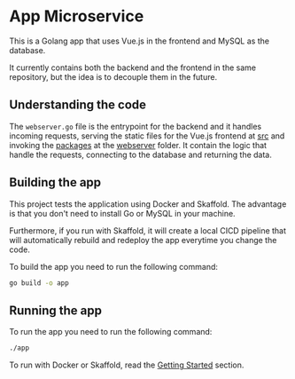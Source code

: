 # App Microservice 

This is a Golang app that uses Vue.js in the frontend and MySQL as the database.

It currently contains both the backend and the frontend in the same repository, but the idea is to decouple them in the future.

## Understanding the code

The `webserver.go` file is the entrypoint for the backend and it handles incoming requests, serving the static files for the Vue.js frontend at [src](./src) and invoking the [packages](./webserver) at the [webserver](./webserver) folder. It contain the logic that handle the requests, connecting to the database and returning the data.

## Building the app

This project tests the application using Docker and Skaffold. The advantage is that you don't need to install Go or MySQL in your machine.

Furthermore, if you run with Skaffold, it will create a local CICD pipeline that will automatically rebuild and redeploy the app everytime you change the code.

To build the app you need to run the following command:

```bash
go build -o app
```

## Running the app

To run the app you need to run the following command:

```bash
./app
```

To run with Docker or Skaffold, read the [Getting Started](#getting-started) section.